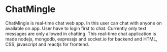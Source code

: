 # ChatMingle
ChatMingle is real-time chat web app. In this user can chat with anyone on available on app. User have to login first to chat. Currently only text messages are only allowed in chatting. This real-time chat application is made nodejs, mongodb, expressjs and socket.io for backend and HTML, CSS, javascript and reactjs for frontend.
